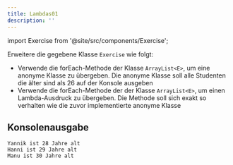 ```yaml
---
title: Lambdas01
description: ''
---
```


import Exercise from '@site/src/components/Exercise';

Erweitere die gegebene Klasse `Exercise` wie folgt:

- Verwende die forEach-Methode der Klasse `ArrayList<E>`, um eine anonyme Klasse zu übergeben. Die anonyme Klasse soll alle Studenten die älter sind als 26 auf der Konsole ausgeben
- Verwende die forEach-Methode der der Klasse `ArrayList<E>`, um einen Lambda-Ausdruck zu übergeben. Die Methode soll sich exakt so verhalten wie die zuvor implementierte anonyme Klasse

## Konsolenausgabe

```console
Yannik ist 28 Jahre alt
Hanni ist 29 Jahre alt
Manu ist 30 Jahre alt
```

<Exercise pullRequest="67" branchSuffix="lambdas/01" />
